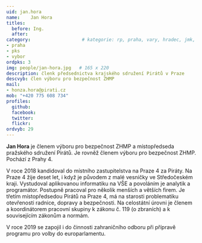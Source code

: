 ```yaml
---
uid: jan.hora
name:    Jan Hora
titles:
  before: Ing. 
  after:
category:                 	# kategorie: rp, praha, vary, hradec, jmk, senat
- praha
- pks
- vybor
ordpks: 3
img: people/jan-hora.jpg   # 165 x 220
description: členk předsednictva krajského sdružení Pirátů v Praze
descvyb: člen výboru pro bezpečnost ZHMP
mail:
- honza.hora@pirati.cz
mob: "+420 775 608 734"
profiles:
  github:       
  facebook:  
  twitter: 		  
  flickr:		  
ordvyb: 29
---
```


**Jan Hora** je členem výboru pro bezpečnost ZHMP a místopředseda pražského sdružení Pirátů. Je rovněž členem výboru pro bezpečnost ZHMP. Pochází z Prahy 4.

V roce 2018 kandidoval do místního zastupitelstva na Praze 4 za Piráty. Na Praze 4 žije deset let, i když je původem z malé vesničky ve Středočeském kraji. Vystudoval aplikovanou informatiku na VŠE a povoláním je analytik a programátor. Postupně pracoval pro několik menších a větších firem. Je třetím místopředsedou Pirátů na Praze 4, má na starosti problematiku otevřenosti radnice, dopravy a bezpečnosti. Na celostátní úrovni je členem a koordinátorem pracovní skupiny k zákonu č. 119 (o zbraních) a k souvisejícím zákonům a normám. 

V roce 2019 se zapojil i do činnosti zahraničního odboru při přípravě programu pro volby do europarlamentu.
